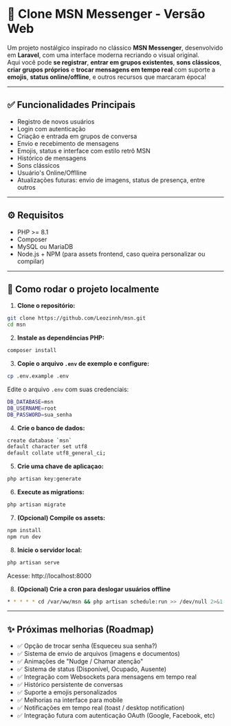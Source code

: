 # 🧾 Clone MSN Messenger - Versão Web

Um projeto nostálgico inspirado no clássico **MSN Messenger**, desenvolvido em **Laravel**, com uma interface moderna recriando o visual original.  
Aqui você pode **se registrar**, **entrar em grupos existentes**, **sons clássicos**, **criar grupos próprios** e **trocar mensagens em tempo real** com suporte a **emojis**, **status online/offline**, e outros recursos que marcaram época!

---

## ✅ Funcionalidades Principais

-   Registro de novos usuários
-   Login com autenticação
-   Criação e entrada em grupos de conversa
-   Envio e recebimento de mensagens
-   Emojis, status e interface com estilo retrô MSN
-   Histórico de mensagens
-   Sons clássicos
-   Usuário's Online/Offlline
-   Atualizações futuras: envio de imagens, status de presença, entre outros

---

## ⚙️ Requisitos

-   PHP >= 8.1
-   Composer
-   MySQL ou MariaDB
-   Node.js + NPM (para assets frontend, caso queira personalizar ou compilar)

---

## 🚀 Como rodar o projeto localmente

1. **Clone o repositório:**

```bash
git clone https://github.com/Leozinnh/msn.git
cd msn
```

2. **Instale as dependências PHP:**

```bash
composer install
```

3. **Copie o arquivo `.env` de exemplo e configure:**

```bash
cp .env.example .env
```

Edite o arquivo `.env` com suas credenciais:

```bash
DB_DATABASE=msn
DB_USERNAME=root
DB_PASSWORD=sua_senha
```

4. **Crie o banco de dados:**

```bash
create database `msn`
default character set utf8
default collate utf8_general_ci;
```

5. **Crie uma chave de aplicaçao:**

```bash
php artisan key:generate
```

6. **Execute as migrations:**

```bash
php artisan migrate
```

7. **(Opcional) Compile os assets:**

```bash
npm install
npm run dev
```

8. **Inicie o servidor local:**

```bash
php artisan serve
```

Acesse: http://localhost:8000

8. **(Opcional) Crie a cron para deslogar usuários offline**

```bash
* * * * * cd /var/ww/msn && php artisan schedule:run >> /dev/null 2>&1
```

---

## ✨ Próximas melhorias (Roadmap)

-   ✅ Opção de trocar senha (Esqueceu sua senha?)
-   ✅ Sistema de envio de arquivos (imagens e documentos)
-   ✅ Animações de "Nudge / Chamar atenção"
-   ✅ Sistema de status (Disponível, Ocupado, Ausente)
-   ✅ Integração com Websockets para mensagens em tempo real
-   ✅ Histórico persistente de conversas
-   ✅ Suporte a emojis personalizados
-   ✅ Melhorias na interface para mobile
-   ✅ Notificações em tempo real (toast / desktop notification)
-   ✅ Integração futura com autenticação OAuth (Google, Facebook, etc)
